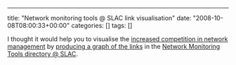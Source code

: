 ---
title: "Network monitoring tools @ SLAC link visualisation"
date: "2008-10-08T08:00:33+00:00"
categories: []
tags: []

I thought it would help you to visualise the <a href="http://techteapot.com/an-indication-of-heightened-competition-in-network-management/">increased competition in network management</a> by <a href="http://spreadsheets.google.com/ccc?key=pHoYvvxXcX1_j_OX3pzsJfQ">producing a graph of the links</a> in the <a href="http://www.slac.stanford.edu/xorg/nmtf/nmtf-tools.html">Network Monitoring Tools directory @ SLAC</a>.
